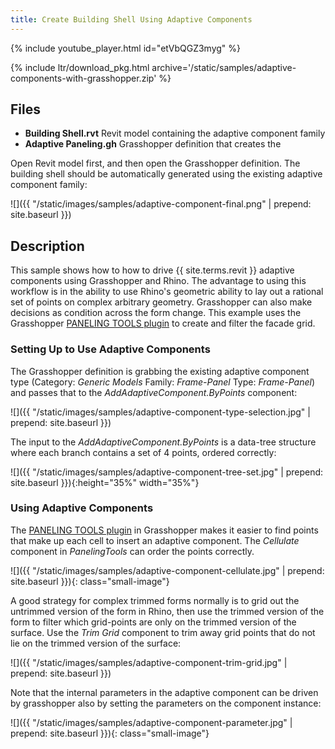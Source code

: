 ```yaml
---
title: Create Building Shell Using Adaptive Components
---
```


<!-- intro video -->
{% include youtube_player.html id="etVbQGZ3myg" %}

{% include ltr/download_pkg.html archive='/static/samples/adaptive-components-with-grasshopper.zip' %}

## Files

- **Building Shell.rvt** Revit model containing the adaptive component family
- **Adaptive Paneling.gh** Grasshopper definition that creates the 

Open Revit model first, and then open the Grasshopper definition. The building shell should be automatically generated using the existing adaptive component family:

![]({{ "/static/images/samples/adaptive-component-final.png" | prepend: site.baseurl }})


## Description

This sample shows how to how to drive {{ site.terms.revit }} adaptive components using Grasshopper and Rhino. The advantage to using this workflow is in the ability to use Rhino's geometric ability to lay out a rational set of points on complex arbitrary geometry. Grasshopper can also make decisions as condition across the form change. This example uses the Grasshopper [PANELING TOOLS plugin](https://www.food4rhino.com/app/panelingtools-rhino-and-grasshopper) to create and filter the facade grid.

###  Setting Up to Use Adaptive Components

The Grasshopper definition is grabbing the existing adaptive component type (Category: *Generic Models* Family: *Frame-Panel* Type: *Frame-Panel*) and passes that to the *AddAdaptiveComponent.ByPoints* component:

![]({{ "/static/images/samples/adaptive-component-type-selection.jpg" | prepend: site.baseurl }})

The input to the *AddAdaptiveComponent.ByPoints* is a data-tree structure where each branch contains a set of 4 points, ordered correctly:

![]({{ "/static/images/samples/adaptive-component-tree-set.jpg" | prepend: site.baseurl }}){:height="35%" width="35%"}

### Using Adaptive Components

The [PANELING TOOLS plugin](https://www.food4rhino.com/app/panelingtools-rhino-and-grasshopper) in Grasshopper makes it easier to find points that make up each cell to insert an adaptive component. The *Cellulate* component in *PanelingTools* can order the points correctly.

![]({{ "/static/images/samples/adaptive-component-cellulate.jpg" | prepend: site.baseurl }}){: class="small-image"}

A good strategy for complex trimmed forms normally is to grid out the untrimmed version of the form in Rhino, then use the trimmed version of the form to filter which grid-points are only on the trimmed version of the surface. Use the *Trim Grid* component to trim away grid points that do not lie on the trimmed version of the surface:

![]({{ "/static/images/samples/adaptive-component-trim-grid.jpg" | prepend: site.baseurl }})

Note that the internal parameters in the adaptive component can be driven by grasshopper also by setting the parameters on the component instance:

![]({{ "/static/images/samples/adaptive-component-parameter.jpg" | prepend: site.baseurl }}){: class="small-image"}

